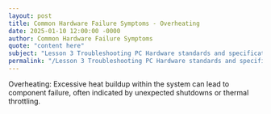```yaml
---
layout: post
title: Common Hardware Failure Symptoms - Overheating
date: 2025-01-10 12:00:00 -0000
author: Common Hardware Failure Symptoms
quote: "content here"
subject: "Lesson 3 Troubleshooting PC Hardware standards and specifications"
permalink: "/Lesson 3 Troubleshooting PC Hardware standards and specifications/Common Hardware Failure Symptoms/Common Hardware Failure Symptoms - Overheating"
---
```


Overheating: Excessive heat buildup within the system can lead to component failure, often indicated by unexpected shutdowns or thermal throttling.
